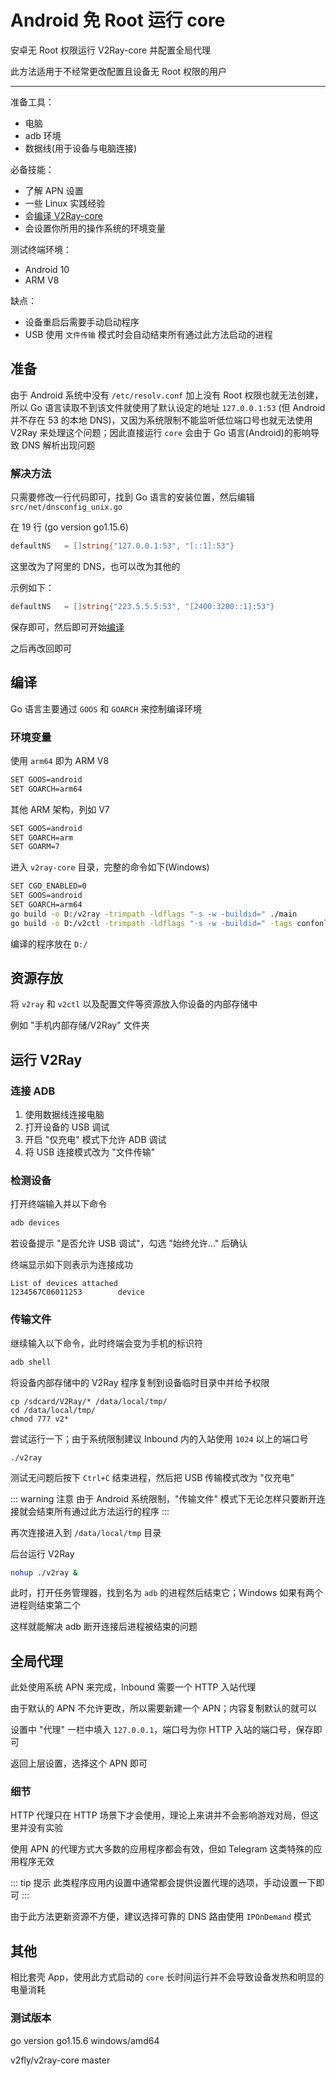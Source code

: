 # Android 免 Root 运行 core

安卓无 Root 权限运行 V2Ray-core 并配置全局代理

此方法适用于不经常更改配置且设备无 Root 权限的用户
___

准备工具：

* 电脑
* adb 环境
* 数据线(用于设备与电脑连接)

必备技能：

* 了解 APN 设置
* 一些 Linux 实践经验
* 会[编译 V2Ray-core](https://www.v2fly.org/developer/intro/compile.html#%E5%A4%9A%E7%A7%8D%E6%9E%84%E5%BB%BA%E6%96%B9%E5%BC%8F)
* 会设置你所用的操作系统的环境变量

测试终端环境：

* Android 10
* ARM V8

缺点：

* 设备重启后需要手动启动程序
* USB 使用 `文件传输` 模式时会自动结束所有通过此方法启动的进程

## 准备

由于 Android 系统中没有 `/etc/resolv.conf` 加上没有 Root 权限也就无法创建，所以 Go 语言读取不到该文件就使用了默认设定的地址 `127.0.0.1:53` (但 Android 并不存在 53 的本地 DNS)，又因为系统限制不能监听低位端口号也就无法使用
V2Ray 来处理这个问题；因此直接运行 `core` 会由于 Go 语言(Android)的影响导致 DNS 解析出现问题

### 解决方法

只需要修改一行代码即可，找到 Go 语言的安装位置，然后编辑 `src/net/dnsconfig_unix.go`

在 19 行 (go version go1.15.6)

```go
defaultNS   = []string{"127.0.0.1:53", "[::1]:53"}
```

这里改为了阿里的 DNS，也可以改为其他的

示例如下：

```go
defaultNS   = []string{"223.5.5.5:53", "[2400:3200::1]:53"}
```

保存即可，然后即可开始[编译](#编译)

之后再改回即可

## 编译

Go 语言主要通过 `GOOS` 和 `GOARCH` 来控制编译环境

### 环境变量

使用 `arm64` 即为 ARM V8

```bash
SET GOOS=android
SET GOARCH=arm64
```

其他 ARM 架构，列如 V7

```bash
SET GOOS=android
SET GOARCH=arm
SET GOARM=7
```

进入 `v2ray-core` 目录，完整的命令如下(Windows)

```bash
SET CGO_ENABLED=0
SET GOOS=android
SET GOARCH=arm64
go build -o D:/v2ray -trimpath -ldflags "-s -w -buildid=" ./main
go build -o D:/v2ctl -trimpath -ldflags "-s -w -buildid=" -tags confonly ./infra/control/main
```

编译的程序放在 `D:/`

## 资源存放

将 `v2ray` 和 `v2ctl` 以及配置文件等资源放入你设备的内部存储中

例如 "手机内部存储/V2Ray" 文件夹

## 运行 V2Ray

### 连接 ADB

1. 使用数据线连接电脑
2. 打开设备的 USB 调试
3. 开启 "仅充电" 模式下允许 ADB 调试
4. 将 USB 连接模式改为 "文件传输"

### 检测设备

打开终端输入并以下命令

```bash
adb devices
```

若设备提示 "是否允许 USB 调试"，勾选 "始终允许..." 后确认

终端显示如下则表示为连接成功

```
List of devices attached
1234567C06011253        device
```

### 传输文件

继续输入以下命令，此时终端会变为手机的标识符

```bash
adb shell
```

将设备内部存储中的 V2Ray 程序复制到设备临时目录中并给予权限

```
cp /sdcard/V2Ray/* /data/local/tmp/
cd /data/local/tmp/
chmod 777 v2*
```

尝试运行一下；由于系统限制建议 Inbound 内的入站使用 `1024` 以上的端口号

```
./v2ray
```

测试无问题后按下 `Ctrl+C` 结束进程，然后把 USB 传输模式改为 "仅充电"

::: warning 注意
由于 Android 系统限制，"传输文件" 模式下无论怎样只要断开连接就会结束所有通过此方法运行的程序
:::

再次连接进入到 `/data/local/tmp` 目录

后台运行 V2Ray

```bash
nohup ./v2ray &
```

此时，打开任务管理器，找到名为 `adb` 的进程然后结束它；Windows 如果有两个进程则结束第二个

这样就能解决 adb 断开连接后进程被结束的问题

## 全局代理

此处使用系统 APN 来完成，Inbound 需要一个 HTTP 入站代理

由于默认的 APN 不允许更改，所以需要新建一个 APN；内容复制默认的就可以

设置中 "代理" 一栏中填入 `127.0.0.1`，端口号为你 HTTP 入站的端口号，保存即可

返回上层设置，选择这个 APN 即可

### 细节

HTTP 代理只在 HTTP 场景下才会使用，理论上来讲并不会影响游戏对局，但这里并没有实验

使用 APN 的代理方式大多数的应用程序都会有效，但如 Telegram 这类特殊的应用程序无效

::: tip 提示
此类程序应用内设置中通常都会提供设置代理的选项，手动设置一下即可
:::

由于此方法更新资源不方便，建议选择可靠的 DNS 路由使用 `IPOnDemand` 模式

## 其他

相比套壳 App，使用此方式启动的 `core` 长时间运行并不会导致设备发热和明显的电量消耗

### 测试版本

go version go1.15.6 windows/amd64

v2fly/v2ray-core master